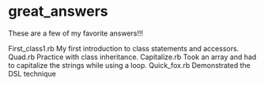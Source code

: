 # great_answers
These are a few of my favorite answers!!!

First_class1.rb
  My first introduction to class statements and accessors.
Quad.rb
  Practice with class inheritance. 
Capitalize.rb
  Took an array and had to capitalize the strings while using a loop.
Quick_fox.rb
  Demonstrated the DSL technique
